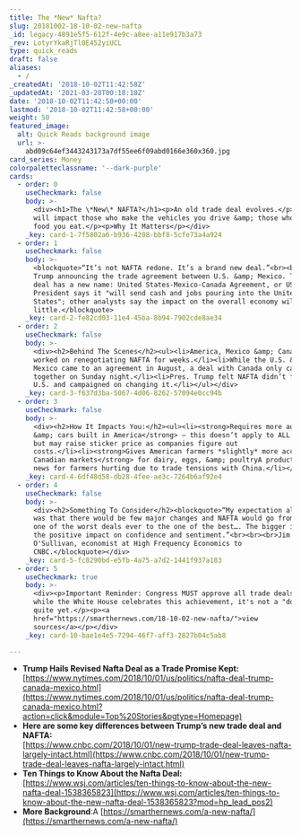 ```yaml
---
title: The *New* Nafta?
slug: 20181002-18-10-02-new-nafta
_id: legacy-4891e5f5-612f-4e9c-a8ee-a11e917b3a73
_rev: LotyrYkaRjTl0E452yiUCL
type: quick_reads
draft: false
aliases:
  - /
_createdAt: '2018-10-02T11:42:58Z'
_updatedAt: '2021-03-28T00:18:18Z'
date: '2018-10-02T11:42:58+00:00'
lastmod: '2018-10-02T11:42:58+00:00'
weight: 50
featured_image:
  alt: Quick Reads background image
  url: >-
    abd09c64ef3443243173a7df55ee6f09abd0166e360x360.jpg
card_series: Money
colorpaletteclassname: '--dark-purple'
cards:
  - order: 0
    useCheckmark: false
    body: >-
      <div><h1>The \*New\* NAFTA?</h1><p>An old trade deal evolves.</p><p>It
      will impact those who make the vehicles you drive &amp; those who grow the
      food you eat.</p><p>Why It Matters</p></div>
    _key: card-1-7f5802a6-b936-4208-bbf8-5cfe73a4a924
  - order: 1
    useCheckmark: false
    body: >-
      <blockquote>“It’s not NAFTA redone. It’s a brand new deal.”<br><br>Pres.
      Trump announcing the trade agreement between U.S. &amp; Mexico. The new
      deal has a new name: United States-Mexico-Canada Agreement, or USMCA. The
      President says it "will send cash and jobs pouring into the United
      States"; other analysts say the impact on the overall economy will be very
      little.</blockquote>
    _key: card-2-fe82cd03-11e4-45ba-8b94-7902cde8ae34
  - order: 2
    useCheckmark: false
    body: >-
      <div><h2>Behind The Scenes</h2><ul><li>America, Mexico &amp; Canada have
      worked on renegotiating NAFTA for weeks.</li><li>While the U.S. &amp;
      Mexico came to an agreement in August, a deal with Canada only came
      together on Sunday night.</li><li>Pres. Trump felt NAFTA didn’t favor the
      U.S. and campaigned on changing it.</li></ul></div>
    _key: card-3-f637d3ba-5067-4d06-8262-57094e0cc94b
  - order: 3
    useCheckmark: false
    body: >-
      <div><h2>How It Impacts You:</h2><ul><li><strong>Requires more auto parts
      &amp; cars built in America</strong> – this doesn’t apply to ALL vehicles,
      but may raise sticker price as companies figure out
      costs.</li><li><strong>Gives American farmers *slightly* more accessA to
      Canadian markets</strong> for dairy, eggs, &amp; poultryA products; good
      news for farmers hurting due to trade tensions with China.</li></ul></div>
    _key: card-4-6df48d58-db28-4fee-ae3c-7264b6af92e4
  - order: 4
    useCheckmark: false
    body: >-
      <div><h2>Something To Consider</h2><blockquote>“My expectation all along
      was that there would be few major changes and NAFTA would go from being
      one of the worst deals ever to the one of the best…. The bigger issue is
      the positive impact on confidence and sentiment.”<br><br><br>Jim
      O'Sullivan, economist at High Frequency Economics to
      CNBC.</blockquote></div>
    _key: card-5-fc8290bd-e5fb-4a75-a7d2-1441f937a183
  - order: 5
    useCheckmark: true
    body: >-
      <div><p>Important Reminder: Congress MUST approve all trade deals, so
      while the White House celebrates this achievement, it's not a "done deal"
      quite yet.</p><p><a
      href="https://smarthernews.com/18-10-02-new-nafta/">view
      sources</a></p></div>
    _key: card-10-bae1e4e5-7294-46f7-aff3-2827b04c5ab8

---
```

* **Trump Hails Revised Nafta Deal as a Trade Promise Kept:**  
[https://www.nytimes.com/2018/10/01/us/politics/nafta-deal-trump-canada-mexico.html](https://www.nytimes.com/2018/10/01/us/politics/nafta-deal-trump-canada-mexico.html?action=click&module=Top%20Stories&pgtype=Homepage)
* **Here are some key differences between Trump’s new trade deal and NAFTA:**  
[https://www.cnbc.com/2018/10/01/new-trump-trade-deal-leaves-nafta-largely-intact.html](https://www.cnbc.com/2018/10/01/new-trump-trade-deal-leaves-nafta-largely-intact.html)
* **Ten Things to Know About the Nafta Deal:**  
[https://www.wsj.com/articles/ten-things-to-know-about-the-new-nafta-deal-1538365823](https://www.wsj.com/articles/ten-things-to-know-about-the-new-nafta-deal-1538365823?mod=hp_lead_pos2)
* **More Background**:A [https://smarthernews.com/a-new-nafta/](https://smarthernews.com/a-new-nafta/)